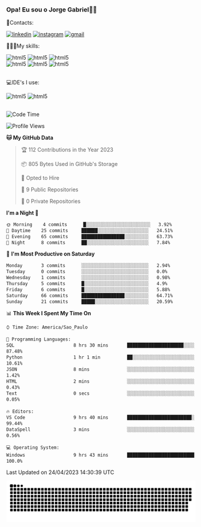 
### Opa! Eu sou o Jorge Gabriel🤚🏾
📱Contacts: 

[![linkedin](https://img.shields.io/badge/LinkedIn-0077B5?style=for-the-badge&logo=linkedin&logoColor=white)](https://www.linkedin.com/in/jorge-g-717603souzag)
[![instagram](https://img.shields.io/badge/Instagram-E4405F?style=for-the-badge&logo=instagram&logoColor=white)](https://www.instagram.com/jorge__gabriel_/)
[![gmail](https://img.shields.io/badge/Gmail-D14836?style=for-the-badge&logo=gmail&logoColor=white)](https://mail.google.com/mail/u/0/?fs=1&tf=cm&source=mailto&to=gabrielgomes2003@gmail.com)

🧑🏾‍💻My skills:
<div <style>
    <img aling="center" alt="html5" src="https://img.shields.io/badge/Python-3776AB?style=for-the-badge&logo=python&logoColor=white"/> 
    <img aling="center" alt="html5" src="https://img.shields.io/badge/GIT-E44C30?style=for-the-badge&logo=git&logoColor=white"/>
    <img aling="center" alt="html5" src="https://img.shields.io/badge/Figma-F24E1E?style=for-the-badge&logo=figma&logoColor=white"/><br>
    <img aling="center" alt="html5" src="https://img.shields.io/badge/Microsoft_Office-D83B01?style=for-the-badge&logo=microsoft-office&logoColor=white"/> 
    <img aling="center" alt="html5" src="https://img.shields.io/badge/Adobe%20Illustrator-FF9A00?style=for-the-badge&logo=adobe%20illustrator&logoColor=white"/> 
    <img aling="center" alt="html5" src="https://img.shields.io/badge/Adobe%20Photoshop-31A8FF?style=for-the-badge&logo=Adobe%20Photoshop&logoColor=black"/> 
</div><br>

💻IDE's I use:
<div <style>
     <img aling="center" alt="html5" src="https://img.shields.io/badge/PyCharm-000000.svg?&style=for-the-badge&logo=PyCharm&logoColor=white"/>  
     <img aling="center" alt="html5" src="https://img.shields.io/badge/Visual_Studio_Code-0078D4?style=for-the-badge&logo=visual%20studio%20code&logoColor=white"/> 
</div><br>

<!--START_SECTION:waka-->
![Code Time](http://img.shields.io/badge/Code%20Time-46%20hrs%203%20mins-blue)

![Profile Views](http://img.shields.io/badge/Profile%20Views-32-blue)

**🐱 My GitHub Data** 

> 🏆 112 Contributions in the Year 2023
 > 
> 📦 805 Bytes Used in GitHub's Storage 
 > 
> 💼 Opted to Hire
 > 
> 📜 9 Public Repositories 
 > 
> 🔑 0 Private Repositories  
 > 
**I'm a Night 🦉** 

```text
🌞 Morning    4 commits      █░░░░░░░░░░░░░░░░░░░░░░░░   3.92% 
🌇 Daytime    25 commits     ██████░░░░░░░░░░░░░░░░░░░   24.51% 
🌃 Evening    65 commits     ████████████████░░░░░░░░░   63.73% 
🌙 Night      8 commits      ██░░░░░░░░░░░░░░░░░░░░░░░   7.84%

```
📅 **I'm Most Productive on Saturday** 

```text
Monday       3 commits      ░░░░░░░░░░░░░░░░░░░░░░░░░   2.94% 
Tuesday      0 commits      ░░░░░░░░░░░░░░░░░░░░░░░░░   0.0% 
Wednesday    1 commits      ░░░░░░░░░░░░░░░░░░░░░░░░░   0.98% 
Thursday     5 commits      █░░░░░░░░░░░░░░░░░░░░░░░░   4.9% 
Friday       6 commits      █░░░░░░░░░░░░░░░░░░░░░░░░   5.88% 
Saturday     66 commits     ████████████████░░░░░░░░░   64.71% 
Sunday       21 commits     █████░░░░░░░░░░░░░░░░░░░░   20.59%

```


📊 **This Week I Spent My Time On** 

```text
⌚︎ Time Zone: America/Sao_Paulo

💬 Programming Languages: 
SQL                      8 hrs 30 mins       █████████████████████░░░░   87.48% 
Python                   1 hr 1 min          ██░░░░░░░░░░░░░░░░░░░░░░░   10.61% 
JSON                     8 mins              ░░░░░░░░░░░░░░░░░░░░░░░░░   1.42% 
HTML                     2 mins              ░░░░░░░░░░░░░░░░░░░░░░░░░   0.43% 
Text                     0 secs              ░░░░░░░░░░░░░░░░░░░░░░░░░   0.05%

🔥 Editors: 
VS Code                  9 hrs 40 mins       ████████████████████████░   99.44% 
DataSpell                3 mins              ░░░░░░░░░░░░░░░░░░░░░░░░░   0.56%

💻 Operating System: 
Windows                  9 hrs 43 mins       █████████████████████████   100.0%

```


 Last Updated on 24/04/2023 14:30:39 UTC
<!--END_SECTION:waka-->





<img alt="github-snake" src="https://github.com/J0rgeGabriel/J0rgeGabriel/blob/output/github-contribution-grid-snake-dark.svg" />
